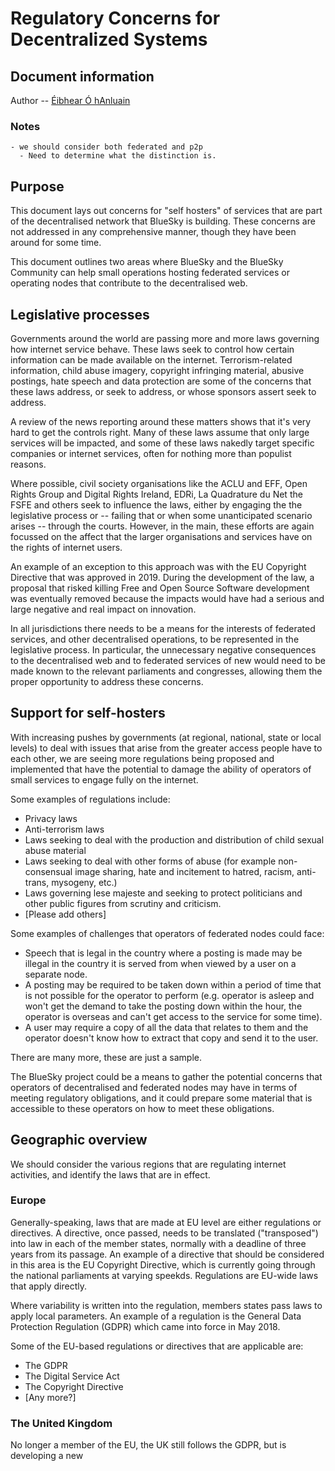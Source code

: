 # Regulatory Concerns for Decentralized Systems

## Document information

Author -- [Éibhear Ó hAnluain](https://matrix.to/#/@eibhear:matrix.gibiris.org)

### Notes
    - we should consider both federated and p2p
      - Need to determine what the distinction is.

## Purpose

This document lays out concerns for "self hosters" of services that
are part of the decentralised network that BlueSky is building. These
concerns are not addressed in any comprehensive manner, though they
have been around for some time.

This document outlines two areas where BlueSky and the BlueSky
Community can help small operations hosting federated services or
operating nodes that contribute to the decentralised web.

## Legislative processes

Governments around the world are passing more and more laws governing
how internet service behave. These laws seek to control how certain
information can be made available on the internet. Terrorism-related
information, child abuse imagery, copyright infringing material,
abusive postings, hate speech and data protection are some of the
concerns that these laws address, or seek to address, or whose
sponsors assert seek to address.

A review of the news reporting around these matters shows that it's
very hard to get the controls right. Many of these laws assume that
only large services will be impacted, and some of these laws nakedly
target specific companies or internet services, often for nothing more
than populist reasons.

Where possible, civil society organisations like the ACLU and EFF,
Open Rights Group and Digital Rights Ireland, EDRi, La Quadrature du
Net the FSFE and others seek to influence the laws, either by engaging
the the legislative process or -- failing that or when some
unanticipated scenario arises -- through the courts. However, in the
main, these efforts are again focussed on the affect that the larger
organisations and services have on the rights of internet users.

An example of an exception to this approach was with the EU Copyright
Directive that was approved in 2019. During the development of the
law, a proposal that risked killing Free and Open Source Software
development was eventually removed because the impacts would have had
a serious and large negative and real impact on innovation.

In all jurisdictions there needs to be a means for the interests of
federated services, and other decentralised operations, to be
represented in the legislative process. In particular, the unnecessary
negative consequences to the decentralised web and to federated
services of new would need to be made known to the relevant
parliaments and congresses, allowing them the proper opportunity to
address these concerns.

## Support for self-hosters

With increasing pushes by governments (at regional, national, state or
local levels) to deal with issues that arise from the greater access
people have to each other, we are seeing more regulations being
proposed and implemented that have the potential to damage the ability
of operators of small services to engage fully on the internet.

Some examples of regulations include:
- Privacy laws
- Anti-terrorism laws
- Laws seeking to deal with the production and distribution of child
  sexual abuse material
- Laws seeking to deal with other forms of abuse (for example
  non-consensual image sharing, hate and incitement to hatred, racism,
  anti-trans, mysogeny, etc.)
- Laws governing lese majeste and seeking to protect politicians and
  other public figures from scrutiny and criticism.
- [Please add others]


Some examples of challenges that operators of federated nodes could
face:
- Speech that is legal in the country where a posting is made may be
  illegal in the country it is served from when viewed by a user on a
  separate node.
- A posting may be required to be taken down within a period of time
  that is not possible for the operator to perform (e.g. operator is
  asleep and won't get the demand to take the posting down within the
  hour, the operator is overseas and can't get access to the service
  for some time).
- A user may require a copy of all the data that relates to them and
  the operator doesn't know how to extract that copy and send it to
  the user.

There are many more, these are just a sample.

The BlueSky project could be a means to gather the potential concerns
that operators of decentralised and federated nodes may have in terms
of meeting regulatory obligations, and it could prepare some material
that is accessible to these operators on how to meet these
obligations.

## Geographic overview

We should consider the various regions that are regulating internet
activities, and identify the laws that are in effect.

### Europe

Generally-speaking, laws that are made at EU level are either
regulations or directives. A directive, once passed, needs to be
translated ("transposed") into law in each of the member states,
normally with a deadline of three years from its passage. An example
of a directive that should be considered in this area is the EU
Copyright Directive, which is currently going through the national
parliaments at varying speekds. Regulations are EU-wide laws that apply
directly.

Where variability is written into the regulation, members states pass
laws to apply local parameters. An example of a regulation is the
General Data Protection Regulation (GDPR) which came into force in May
2018.

Some of the EU-based regulations or directives that are applicable are:
- The GDPR 
- The Digital Service Act
- The Copyright Directive
- [Any more?]

### The United Kingdom

No longer a member of the EU, the UK still follows the GDPR, but is
developing a new

